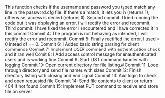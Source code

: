This function checks if the username and password you typed match any line in the password.cfg file. If there's a match, it lets you in (returns 1), otherwise, access is denied (returns 0).
Second commit: I tried running the code but it was displaying an error, i will rectify the error and recommit.
Third commit: I have fixed the error i encountered and i have corrected it in this commit
Commit 4: The program is not behaving as intended, I will rectify the error and recommit.
Commit 5: Finally rectified the error, I used = 0 intead of == 0.
Commit 6: I Added basic string parsing for client commands
Commit 7: Implement USER command with authentication check and it ran well
Comit 8: I Add access control message for unauthenticated users and is working fine
Commit 9: Start LIST command handler with logging
Commit 10: Open current directory for file listing.#
Commit 11: Loop through directory and send file names with sizes
Commit 12: Finish directory listing with closing and end signal
Commit 13: Add logic to check and open requested file
Commit 14: Send file contents to client or return 404 if not found
Commit 15: Implement PUT command to receive and store file on server